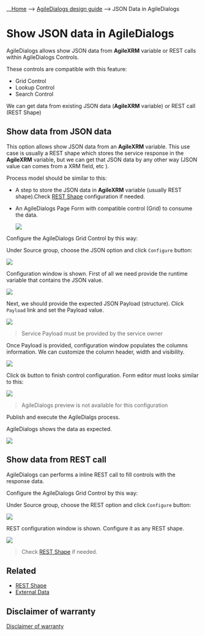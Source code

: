 __[Home](/) --> [AgileDialogs design guide](/guides/AgileDialogs-DesignGuide.md) --> JSON Data in AgileDialogs

# Show JSON data in AgileDialogs

AgileDialogs allows show JSON data from **AgileXRM** variable or REST calls within AgileDialogs Controls.

These controls are compatible with this feature:
- Grid Control
- Lookup Control
- Search Control

We can get data from existing JSON data (**AgileXRM** variable) or REST call (REST Shape)

## Show data from JSON data

This option allows show JSON data from an **AgileXRM** variable. This use case is usually a REST shape which stores the service response in the **AgileXRM** variable, but we can get that JSON data by any other way (JSON value can comes from a XRM field, etc ).

Process model should be similar to this:
- A step to store the JSON data in **AgileXRM** variable (usually REST shape).Check [REST Shape](../../ref/REST.md) configuration if needed.
- An AgileDialogs Page Form with compatible control (Grid) to consume the data.

  ![](../media/AgileDialogsDesignGuide/AgileDialogsRestCalls_49.png)

Configure the AgileDialogs Grid Control by this way:

  Under Source group, choose the JSON option and click `Configure` button:  
 
  ![](../media/AgileDialogsDesignGuide/AgileDialogsRestCalls_51.png)

  Configuration window is shown. First of all we need provide the runtime variable that contains the JSON value.

  ![](../media/AgileDialogsDesignGuide/AgileDialogsRestCalls_52.png)

  Next, we should provide the expected JSON Payload (structure). Click `Payload` link and set the Payload value.

  ![](../media/AgileDialogsDesignGuide/AgileDialogsRestCalls_53.png)
  > Service Payload must be provided by the service owner

  Once Payload is provided, configuration window populates the columns information. We can customize the column header, width and visibility.

  ![](../media/AgileDialogsDesignGuide/AgileDialogsRestCalls_54.png)

  Click `Ok` button to finish control configuration. Form editor must looks similar to this:

  ![](../media/AgileDialogsDesignGuide/AgileDialogsRestCalls_55.png)
  > AgileDialogs preview is not available for this configuration

Publish and execute the AgileDialgs process. 

AgileDialogs shows the data as expected.

![](../media/AgileDialogsDesignGuide/AgileDialogsRestCalls_56.png)

## Show data from REST call

AgileDialogs can performs a inline REST call to fill controls with the response data.

Configure the AgileDialogs Grid Control by this way:

  Under Source group, choose the REST option and click `Configure` button:  

  ![](../media/AgileDialogsDesignGuide/AgileDialogsRestCalls_01.png)

  REST configuration window is shown. Configure it as any REST shape.

  ![](../media/AgileDialogsDesignGuide/AgileDialogsRestCalls_02.png)
  > Check [REST Shape](../../ref/REST.md) if needed.

## Related

- [REST Shape](../../ref/REST.md)
- [External Data](../../ref/common/ExternalData.md)


## Disclaimer of warranty

[Disclaimer of warranty](DisclaimerOfWarranty.md)

